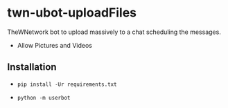 # twn-ubot-uploadFiles
TheWNetwork bot to upload massively to a chat scheduling the messages.
- Allow Pictures and Videos


## Installation
- ``pip install -Ur requirements.txt``

- ``python -m userbot`` 
